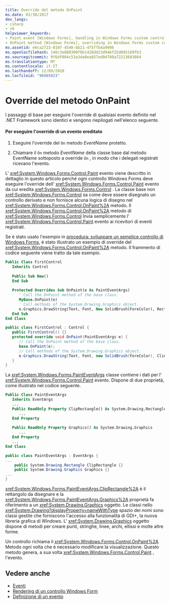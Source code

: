 ```yaml
---
title: Override del metodo OnPaint
ms.date: 03/30/2017
dev_langs:
- csharp
- vb
helpviewer_keywords:
- Paint event [Windows Forms], handling in Windows Forms custom control
- OnPaint method [Windows Forms], overriding in Windows Forms custom controls
ms.assetid: e9ca2723-0107-4540-bb21-4f5ffb4a9906
ms.openlocfilehash: 140c3e880300f8b1428dd23d946f25d095189fb3
ms.sourcegitcommit: 9f6df084c53a3da0ea657ed0d708a72213683084
ms.translationtype: MT
ms.contentlocale: it-IT
ms.lasthandoff: 12/09/2020
ms.locfileid: "96965023"
---
```

# <a name="overriding-the-onpaint-method"></a>Override del metodo OnPaint

I passaggi di base per eseguire l'override di qualsiasi evento definito nel .NET Framework sono identici e vengono riepilogati nell'elenco seguente.  
  
#### <a name="to-override-an-inherited-event"></a>Per eseguire l'override di un evento ereditato  
  
1. Eseguire l'override del `On` metodo *EventName* protetto.  
  
2. Chiamare il `On` metodo *EventName* della classe base dal metodo EventName sottoposto a override `On`  , in modo che i delegati registrati ricevano l'evento.  
  
 L' <xref:System.Windows.Forms.Control.Paint> evento viene descritto in dettaglio in questo articolo perché ogni controllo Windows Forms deve eseguire l'override dell' <xref:System.Windows.Forms.Control.Paint> evento da cui eredita <xref:System.Windows.Forms.Control> . La classe base non <xref:System.Windows.Forms.Control> sa come deve essere disegnato un controllo derivato e non fornisce alcuna logica di disegno nel <xref:System.Windows.Forms.Control.OnPaint%2A> metodo. Il <xref:System.Windows.Forms.Control.OnPaint%2A> metodo di <xref:System.Windows.Forms.Control> Invia semplicemente l' <xref:System.Windows.Forms.Control.Paint> evento ai ricevitori di eventi registrati.  
  
 Se è stato usato l'esempio in [procedura: sviluppare un semplice controllo di Windows Forms](how-to-develop-a-simple-windows-forms-control.md), è stato illustrato un esempio di override del <xref:System.Windows.Forms.Control.OnPaint%2A> metodo. Il frammento di codice seguente viene tratto da tale esempio.  
  
```vb  
Public Class FirstControl  
   Inherits Control  
  
   Public Sub New()  
   End Sub  
  
   Protected Overrides Sub OnPaint(e As PaintEventArgs)  
      ' Call the OnPaint method of the base class.  
      MyBase.OnPaint(e)  
      ' Call methods of the System.Drawing.Graphics object.  
      e.Graphics.DrawString(Text, Font, New SolidBrush(ForeColor), RectangleF.op_Implicit(ClientRectangle))  
   End Sub  
End Class
```  
  
```csharp  
public class FirstControl : Control {  
   public FirstControl() {}  
   protected override void OnPaint(PaintEventArgs e) {  
      // Call the OnPaint method of the base class.  
      base.OnPaint(e);  
      // Call methods of the System.Drawing.Graphics object.  
      e.Graphics.DrawString(Text, Font, new SolidBrush(ForeColor), ClientRectangle);  
   }
}
```  
  
 La <xref:System.Windows.Forms.PaintEventArgs> classe contiene i dati per l' <xref:System.Windows.Forms.Control.Paint> evento. Dispone di due proprietà, come illustrato nel codice seguente.  
  
```vb  
Public Class PaintEventArgs  
   Inherits EventArgs  
   ...  
   Public ReadOnly Property ClipRectangle() As System.Drawing.Rectangle  
      ...  
   End Property  
  
   Public ReadOnly Property Graphics() As System.Drawing.Graphics  
      ...  
   End Property
   ...  
End Class  
```  
  
```csharp  
public class PaintEventArgs : EventArgs {  
...  
    public System.Drawing.Rectangle ClipRectangle {}  
    public System.Drawing.Graphics Graphics {}  
...  
}  
```  
  
 <xref:System.Windows.Forms.PaintEventArgs.ClipRectangle%2A> è il rettangolo da disegnare e la <xref:System.Windows.Forms.PaintEventArgs.Graphics%2A> proprietà fa riferimento a un <xref:System.Drawing.Graphics> oggetto. Le classi nello <xref:System.Drawing?displayProperty=nameWithType> spazio dei nomi sono classi gestite che forniscono l'accesso alla funzionalità di GDI+, la nuova libreria grafica di Windows. L' <xref:System.Drawing.Graphics> oggetto dispone di metodi per creare punti, stringhe, linee, archi, ellissi e molte altre forme.  
  
 Un controllo richiama il <xref:System.Windows.Forms.Control.OnPaint%2A> Metodo ogni volta che è necessario modificare la visualizzazione. Questo metodo genera, a sua volta <xref:System.Windows.Forms.Control.Paint> , l'evento.  
  
## <a name="see-also"></a>Vedere anche

- [Eventi](/dotnet/standard/events/index)
- [Rendering di un controllo Windows Form](rendering-a-windows-forms-control.md)
- [Definizione di un evento](defining-an-event-in-windows-forms-controls.md)
